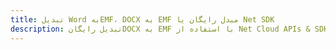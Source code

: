 ---title: تبدیل Word بهEMF، DOCX به EMF مبدل رایگان یا Net SDKdescription: تبدیل رایگانDOCX به EMF با استفاده از Net Cloud APIs & SDK. همچنین اسناد Microsoft Word و OpenOffice را در Cloud ایجاد، ویرایش و رندر کنید.---
